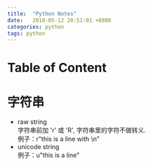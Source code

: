 ```yaml
---
title:  "Python Notes"
date:   2018-05-12 20:51:01 +0800
categories: python
tags: python
---
```


# Table of Content


# 字符串

* raw string  
字符串前加 'r' 或 'R', 字符串里的字符不做转义.  
例子：r"this is a line with \n"
* unicode string  
例子：u"this is a line"
